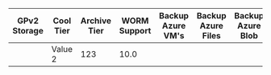 |   GPv2 Storage  |  Cool Tier   |  Archive Tier  | WORM Support | Backup Azure VM's | Backup Azure Files | Backup Azure Blob |
|-----------------|--------------|----------------|--------------|-------------------|--------------------|-------------------|
|                 |   Value 2    | 123            |      10.0    |                   |                    |                   |
